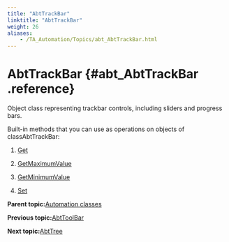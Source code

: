 ```yaml
--- 
title: "AbtTrackBar"
linktitle: "AbtTrackBar"
weight: 26
aliases: 
    - /TA_Automation/Topics/abt_AbtTrackBar.html
---
```

# AbtTrackBar {#abt_AbtTrackBar .reference}

Object class representing trackbar controls, including sliders and progress bars.

Built-in methods that you can use as operations on objects of classAbtTrackBar:

1.  [Get](../../TA_Automation/Topics/abt_Get_16.html)  

2.  [GetMaximumValue](../../TA_Automation/Topics/abt_GetMaximumValue_16.html)  

3.  [GetMinimumValue](../../TA_Automation/Topics/abt_GetMinimumValue_16.html)  

4.  [Set](../../TA_Automation/Topics/abt_Set_16.html)  


**Parent topic:**[Automation classes](../../TA_Automation/Topics/abt_methods_abt.html)

**Previous topic:**[AbtToolBar](../../TA_Automation/Topics/abt_AbtToolBar.html)

**Next topic:**[AbtTree](../../TA_Automation/Topics/abt_AbtTree.html)

